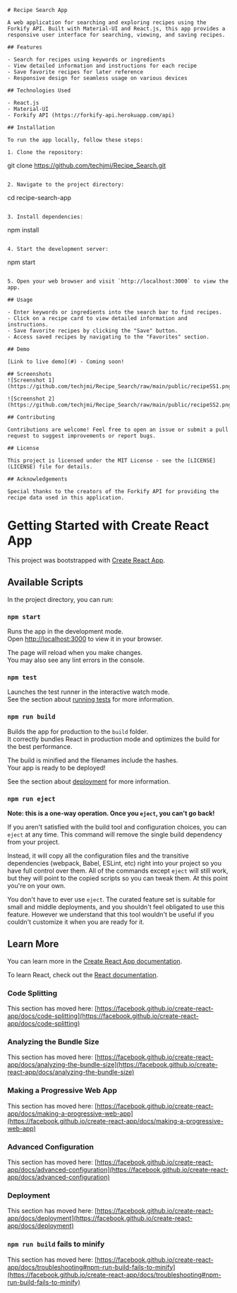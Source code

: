

```
# Recipe Search App

A web application for searching and exploring recipes using the Forkify API. Built with Material-UI and React.js, this app provides a responsive user interface for searching, viewing, and saving recipes.

## Features

- Search for recipes using keywords or ingredients
- View detailed information and instructions for each recipe
- Save favorite recipes for later reference
- Responsive design for seamless usage on various devices

## Technologies Used

- React.js
- Material-UI
- Forkify API (https://forkify-api.herokuapp.com/api)

## Installation

To run the app locally, follow these steps:

1. Clone the repository:

   ```
   git clone https://github.com/techjmi/Recipe_Search.git
   ```

2. Navigate to the project directory:

   ```
   cd recipe-search-app
   ```

3. Install dependencies:

   ```
   npm install
   ```

4. Start the development server:

   ```
   npm start
   ```

5. Open your web browser and visit `http://localhost:3000` to view the app.

## Usage

- Enter keywords or ingredients into the search bar to find recipes.
- Click on a recipe card to view detailed information and instructions.
- Save favorite recipes by clicking the "Save" button.
- Access saved recipes by navigating to the "Favorites" section.

## Demo

[Link to live demo](#) - Coming soon!

## Screenshots
![Screenshot 1](https://github.com/techjmi/Recipe_Search/raw/main/public/recipeSS1.png)

![Screenshot 2](https://github.com/techjmi/Recipe_Search/raw/main/public/recipeSS2.png)

## Contributing

Contributions are welcome! Feel free to open an issue or submit a pull request to suggest improvements or report bugs.

## License

This project is licensed under the MIT License - see the [LICENSE](LICENSE) file for details.

## Acknowledgements

Special thanks to the creators of the Forkify API for providing the recipe data used in this application.
```



# Getting Started with Create React App

This project was bootstrapped with [Create React App](https://github.com/facebook/create-react-app).

## Available Scripts

In the project directory, you can run:

### `npm start`

Runs the app in the development mode.\
Open [http://localhost:3000](http://localhost:3000) to view it in your browser.

The page will reload when you make changes.\
You may also see any lint errors in the console.

### `npm test`

Launches the test runner in the interactive watch mode.\
See the section about [running tests](https://facebook.github.io/create-react-app/docs/running-tests) for more information.

### `npm run build`

Builds the app for production to the `build` folder.\
It correctly bundles React in production mode and optimizes the build for the best performance.

The build is minified and the filenames include the hashes.\
Your app is ready to be deployed!

See the section about [deployment](https://facebook.github.io/create-react-app/docs/deployment) for more information.

### `npm run eject`

**Note: this is a one-way operation. Once you `eject`, you can't go back!**

If you aren't satisfied with the build tool and configuration choices, you can `eject` at any time. This command will remove the single build dependency from your project.

Instead, it will copy all the configuration files and the transitive dependencies (webpack, Babel, ESLint, etc) right into your project so you have full control over them. All of the commands except `eject` will still work, but they will point to the copied scripts so you can tweak them. At this point you're on your own.

You don't have to ever use `eject`. The curated feature set is suitable for small and middle deployments, and you shouldn't feel obligated to use this feature. However we understand that this tool wouldn't be useful if you couldn't customize it when you are ready for it.

## Learn More

You can learn more in the [Create React App documentation](https://facebook.github.io/create-react-app/docs/getting-started).

To learn React, check out the [React documentation](https://reactjs.org/).

### Code Splitting

This section has moved here: [https://facebook.github.io/create-react-app/docs/code-splitting](https://facebook.github.io/create-react-app/docs/code-splitting)

### Analyzing the Bundle Size

This section has moved here: [https://facebook.github.io/create-react-app/docs/analyzing-the-bundle-size](https://facebook.github.io/create-react-app/docs/analyzing-the-bundle-size)

### Making a Progressive Web App

This section has moved here: [https://facebook.github.io/create-react-app/docs/making-a-progressive-web-app](https://facebook.github.io/create-react-app/docs/making-a-progressive-web-app)

### Advanced Configuration

This section has moved here: [https://facebook.github.io/create-react-app/docs/advanced-configuration](https://facebook.github.io/create-react-app/docs/advanced-configuration)

### Deployment

This section has moved here: [https://facebook.github.io/create-react-app/docs/deployment](https://facebook.github.io/create-react-app/docs/deployment)

### `npm run build` fails to minify

This section has moved here: [https://facebook.github.io/create-react-app/docs/troubleshooting#npm-run-build-fails-to-minify](https://facebook.github.io/create-react-app/docs/troubleshooting#npm-run-build-fails-to-minify)
